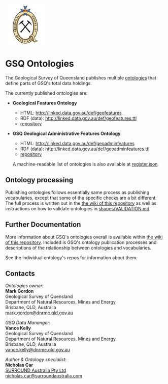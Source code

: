 <img src="style/gsq.jpg" style="width:25%" />  

# GSQ Ontologies

The Geological Survey of Queensland publishes multiple [ontologies](https://en.wikipedia.org/wiki/Ontology_(information_science)) that define parts of GSQ's total data holdings.

The currently published ontologies are:

* **Geological Features Ontology**
  * HTML: <http://linked.data.gov.au/def/geofeatures>
  * RDF (data): <http://linked.data.gov.au/def/geofeatures.ttl>
  * [repository](https://github.com/geological-survey-of-queensland/geofeatures-ont)
* **GSQ Geological Administrative Features Ontology**
  * HTML: <http://linked.data.gov.au/def/geoadminfeatures>
  * RDF (data): <http://linked.data.gov.au/def/geoadminfeatures.ttl>
  * [repository](https://github.com/geological-survey-of-queensland/geoadmin-features-ont)
  
  A machine-readable list of ontologies is also available at [register.json](register.json).

## Ontology processing
Publishing ontologies follows essentially same process as publishing vocabularies, except that some of the specific checks are a bit different. The full process is written out in the [the wiki of this repository](https://github.com/geological-survey-of-queensland/ontologies/wiki) as well as instructions on how to validate ontologies in [shapes/VALIDATION.md](shapes/VALIDATION.md).


## Further Documentation
More information about GSQ's ontologies overall is available within [the wiki of this repository](https://github.com/geological-survey-of-queensland/ontologies/wiki). Included is GSQ's ontology publication processes and descriptions of the relationship between ontologies and vocabularies.
  
See the individual ontology's repos for information about them.


## Contacts
*Ontologies owner*:  
**Mark Gordon**  
Geological Survey of Quensland  
Department of Natural Resources, Mines and Energy  
Brisbane, QLD, Australia  
<mark.gordon@dnrme.qld.gov.au>  

*GSQ Data Mananger*:  
**Vance Kelly**  
Geological Survey of Quensland  
Department of Natural Resources, Mines and Energy  
Brisbane, QLD, Australia    
<vance.kelly@dnrme.qld.gov.au>  

*Author & Ontology specialist*:  
**Nicholas Car**  
[SURROUND Australia Pty Ltd](https://surroundaustralia.com)  
<nicholas.car@surroundaustralia.com>
